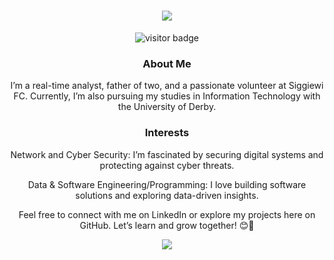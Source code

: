 <h1 align="center">
    <img src="https://readme-typing-svg.herokuapp.com/?font=Righteous&size=35&center=true&vCenter=true&width=500&height=70&duration=4000&lines=Hi+There!+👋;+I'm+Costa!;" />
</h1>

<div align="center">

![visitor badge](https://visitor-badge.laobi.icu/badge?page_id=costa911&left_color=red&right_color=green&left_text=HelloVisitors)

### About Me

I’m a real-time analyst, father of two, and a passionate volunteer at Siggiewi FC. Currently, I’m also pursuing my studies in Information Technology with the University of Derby.

### Interests
Network and Cyber Security: I’m fascinated by securing digital systems and protecting against cyber threats.

Data & Software Engineering/Programming: I love building software solutions and exploring data-driven insights.

Feel free to connect with me on LinkedIn or explore my projects here on GitHub. Let’s learn and grow together! 😊🚀

 <a href="https://linkedin.com/in/andrea-costa-98a2b554/" target="_blank">
    <img src="https://img.shields.io/badge/LinkedIn-0077B5?style=for-the-badge&logo=linkedin&logoColor=white" target="_blank" />
  </a>

</div>
